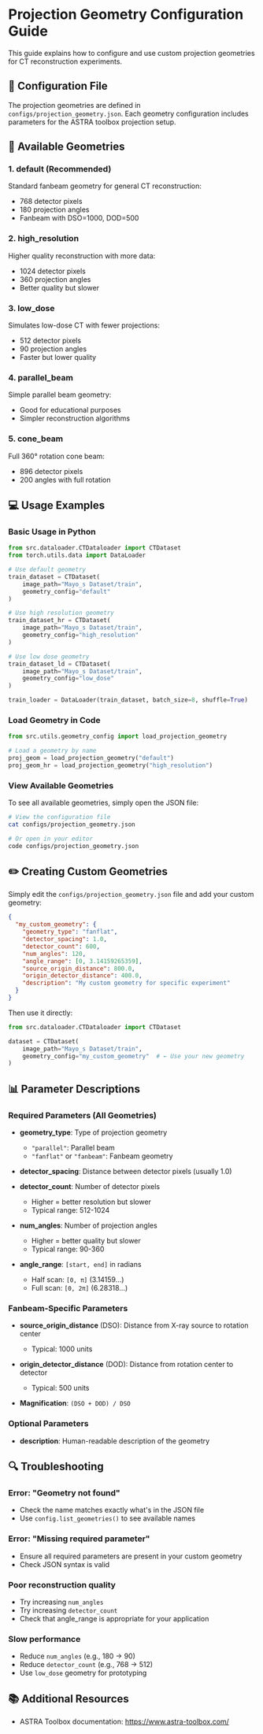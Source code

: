 # Projection Geometry Configuration Guide

This guide explains how to configure and use custom projection geometries for CT reconstruction experiments.

## 📁 Configuration File

The projection geometries are defined in `configs/projection_geometry.json`. Each geometry configuration includes parameters for the ASTRA toolbox projection setup.

## 🔧 Available Geometries

### 1. **default** (Recommended)
Standard fanbeam geometry for general CT reconstruction:
- 768 detector pixels
- 180 projection angles
- Fanbeam with DSO=1000, DOD=500

### 2. **high_resolution**
Higher quality reconstruction with more data:
- 1024 detector pixels
- 360 projection angles
- Better quality but slower

### 3. **low_dose**
Simulates low-dose CT with fewer projections:
- 512 detector pixels
- 90 projection angles
- Faster but lower quality

### 4. **parallel_beam**
Simple parallel beam geometry:
- Good for educational purposes
- Simpler reconstruction algorithms

### 5. **cone_beam**
Full 360° rotation cone beam:
- 896 detector pixels
- 200 angles with full rotation

## 💻 Usage Examples

### Basic Usage in Python

```python
from src.dataloader.CTDataloader import CTDataset
from torch.utils.data import DataLoader

# Use default geometry
train_dataset = CTDataset(
    image_path="Mayo_s Dataset/train",
    geometry_config="default"
)

# Use high resolution geometry
train_dataset_hr = CTDataset(
    image_path="Mayo_s Dataset/train",
    geometry_config="high_resolution"
)

# Use low dose geometry
train_dataset_ld = CTDataset(
    image_path="Mayo_s Dataset/train",
    geometry_config="low_dose"
)

train_loader = DataLoader(train_dataset, batch_size=8, shuffle=True)
```

### Load Geometry in Code

```python
from src.utils.geometry_config import load_projection_geometry

# Load a geometry by name
proj_geom = load_projection_geometry("default")
proj_geom_hr = load_projection_geometry("high_resolution")
```

### View Available Geometries

To see all available geometries, simply open the JSON file:

```bash
# View the configuration file
cat configs/projection_geometry.json

# Or open in your editor
code configs/projection_geometry.json
```

## ✏️ Creating Custom Geometries

Simply edit the `configs/projection_geometry.json` file and add your custom geometry:

```json
{
  "my_custom_geometry": {
    "geometry_type": "fanflat",
    "detector_spacing": 1.0,
    "detector_count": 600,
    "num_angles": 120,
    "angle_range": [0, 3.14159265359],
    "source_origin_distance": 800.0,
    "origin_detector_distance": 400.0,
    "description": "My custom geometry for specific experiment"
  }
}
```

Then use it directly:

```python
from src.dataloader.CTDataloader import CTDataset

dataset = CTDataset(
    image_path="Mayo_s Dataset/train",
    geometry_config="my_custom_geometry"  # ← Use your new geometry
)
```

## 📊 Parameter Descriptions

### Required Parameters (All Geometries)

- **geometry_type**: Type of projection geometry
  - `"parallel"`: Parallel beam
  - `"fanflat"` or `"fanbeam"`: Fanbeam geometry

- **detector_spacing**: Distance between detector pixels (usually 1.0)

- **detector_count**: Number of detector pixels
  - Higher = better resolution but slower
  - Typical range: 512-1024

- **num_angles**: Number of projection angles
  - Higher = better quality but slower
  - Typical range: 90-360

- **angle_range**: `[start, end]` in radians
  - Half scan: `[0, π]` (3.14159...)
  - Full scan: `[0, 2π]` (6.28318...)

### Fanbeam-Specific Parameters

- **source_origin_distance** (DSO): Distance from X-ray source to rotation center
  - Typical: 1000 units

- **origin_detector_distance** (DOD): Distance from rotation center to detector
  - Typical: 500 units

- **Magnification**: `(DSO + DOD) / DSO`

### Optional Parameters

- **description**: Human-readable description of the geometry



## 🔍 Troubleshooting

### Error: "Geometry not found"
- Check the name matches exactly what's in the JSON file
- Use `config.list_geometries()` to see available names

### Error: "Missing required parameter"
- Ensure all required parameters are present in your custom geometry
- Check JSON syntax is valid

### Poor reconstruction quality
- Try increasing `num_angles`
- Try increasing `detector_count`
- Check that angle_range is appropriate for your application

### Slow performance
- Reduce `num_angles` (e.g., 180 → 90)
- Reduce `detector_count` (e.g., 768 → 512)
- Use `low_dose` geometry for prototyping

## 📚 Additional Resources

- ASTRA Toolbox documentation: https://www.astra-toolbox.com/
